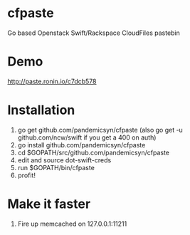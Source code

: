 cfpaste
=======

Go based Openstack Swift/Rackspace CloudFiles pastebin

Demo
====

http://paste.ronin.io/c7dcb578

Installation
============

1. go get github.com/pandemicsyn/cfpaste (also go get -u github.com/ncw/swift if you get a 400 on auth)
2. go install github.com/pandemicsyn/cfpaste
3. cd $GOPATH/src/github.com/pandemicsyn/cfpaste
5. edit and source dot-swift-creds
6. run $GOPATH/bin/cfpaste
7. profit!

Make it faster
==============

1. Fire up memcached on 127.0.0.1:11211

